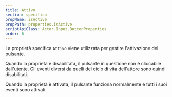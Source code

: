 ```yaml
---
title: Attivo
section: specifico
propName: isActive
propPath: properties.isActive
scriptApiClass: Actor.Input.ButtonProperties
order: 6
---
```

La proprietà specifica `Attivo` viene utilizzata per gestire l'attivazione del pulsante.

Quando la proprietà è disabilitata, il pulsante in questione non è cliccabile dall'utente.
Gli eventi diversi da quelli del ciclo di vita dell'attore sono quindi disabilitati.


Quando la proprietà è attivata, il pulsante funziona normalmente e tutti i suoi eventi sono attivati.

